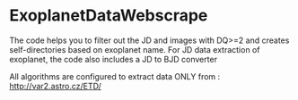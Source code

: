 # ExoplanetDataWebscrape
The code helps you to filter out the JD and images with DQ>=2 and creates self-directories based on exoplanet name. For JD data extraction of exoplanet, the code also includes a JD to BJD converter

All algorithms are configured to extract data ONLY from : http://var2.astro.cz/ETD/

